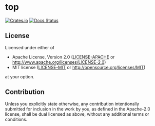 # top

[![Crates.io](https://img.shields.io/crates/v/top.svg)](https://crates.io/crates/top)
[![Docs Status](https://docs.rs/top/badge.svg)](https://docs.rs/top)

## License

Licensed under either of

* Apache License, Version 2.0
  ([LICENSE-APACHE](LICENSE-APACHE) or http://www.apache.org/licenses/LICENSE-2.0)
* MIT license
  ([LICENSE-MIT](LICENSE-MIT) or http://opensource.org/licenses/MIT)

at your option.

## Contribution

Unless you explicitly state otherwise, any contribution intentionally submitted for inclusion in the work by you, as
defined in the Apache-2.0 license, shall be dual licensed as above, without any additional terms or conditions.
